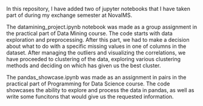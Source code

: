 In this repository, I have added two of jupyter notebooks that I have taken part of during my exchange semester at NovaIMS. 

The datamining_project.ipynb notebook was made as a group assignment in the practical part of Data Mining course. The code starts with data exploration and preprocessing. After this part, we had to make a decision about what
to do with a specific missing values in one of columns in the dataset. After managing the outliers and visualizing the correlations, we have proceeded to clustering of the data, exploring various clustering methods and
deciding on which has given us the best cluster.

The pandas_showcase.ipynb was made as an assignment in pairs in the practical part of Programming for Data Science course. The code showcases the ability to explore and process the data in pandas, as well as write some
funcitons that would give us the requested information.
